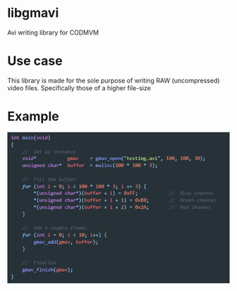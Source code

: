 # libgmavi
Avi writing library for CODMVM

# Use case
This library is made for the sole purpose of writing RAW (uncompressed) video files. Specifically those of a higher file-size

# Example
![Example](Example.PNG "Setting up libgmavi")
